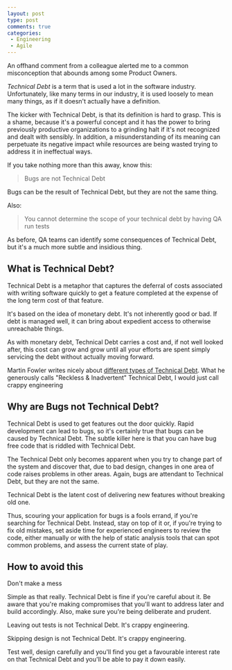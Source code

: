 ```yaml
---
layout: post
type: post
comments: true
categories:
 - Engineering
 - Agile
---
```

An offhand comment from a colleague alerted me to a common misconception that abounds among some Product Owners.

_Technical Debt_ is a term that is used a lot in the software industry. Unfortunately, like many terms in our industry, it is used loosely
to mean many things, as if it doesn't actually have a definition.

The kicker with Technical Debt, is that its definition is hard to grasp. This is a shame, because it's a powerful concept and it has
the power to bring previously productive organizations to a grinding halt if it's not recognized and dealt with sensibly.
In addition, a misunderstanding of its meaning can perpetuate its negative impact while resources are being wasted trying to address it
in ineffectual ways.

If you take nothing more than this away, know this:

> Bugs are not Technical Debt

Bugs can be the result of Technical Debt, but they are not the same thing.

Also:

> You cannot determine the scope of your technical debt by having QA run tests

As before, QA teams can identify some consequences of Technical Debt, but it's a much more subtle and insidious thing.

## What is Technical Debt?
Technical Debt is a metaphor that captures the deferral of costs associated with writing software quickly to get a feature completed at
the expense of the long term cost of that feature.

It's based on the idea of monetary debt. It's not inherently good or bad. If debt is managed well, it can bring about expedient access
to otherwise unreachable things.

As with monetary debt, Technical Debt carries a cost and, if not well looked after, this cost can grow and grow until all your efforts
are spent simply servicing the debt without actually moving forward.

Martin Fowler writes nicely about [different types of Technical Debt](http://martinfowler.com/bliki/TechnicalDebtQuadrant.html). What he generously calls "Reckless & Inadvertent" Technical Debt,
I would just call crappy engineering

## Why are Bugs not Technical Debt?
Technical Debt is used to get features out the door quickly. Rapid development can lead to bugs, so it's certainly true that bugs
can be caused by Technical Debt. The subtle killer here is that you can have bug free code that is riddled with Technical Debt.

The Technical Debt only becomes apparent when you try to change part of the system and discover that, due to bad design, changes in
one area of code raises problems in other areas. Again, bugs are attendant to Technical Debt, but they are not the same.

Technical Debt is the latent cost of delivering new features without breaking old one.

Thus, scouring your application for bugs is a fools errand, if you're searching for Technical Debt. Instead, stay on top of it or, if you're trying
to fix old mistakes, set aside time for experienced engineers to review the code, either manually or with the help of static analysis tools
that can spot common problems, and assess the current state of play.

## How to avoid this

Don't make a mess

Simple as that really. Technical Debt is fine if you're careful about it. Be aware that you're making compromises that you'll want to
address later and build accordingly. Also, make sure you're being deliberate and prudent.

Leaving out tests is not Technical Debt. It's crappy engineering.

Skipping design is not Technical Debt. It's crappy engineering.

Test well, design carefully and you'll find you get a favourable interest rate on that Technical Debt and you'll be able to pay it down easily.





